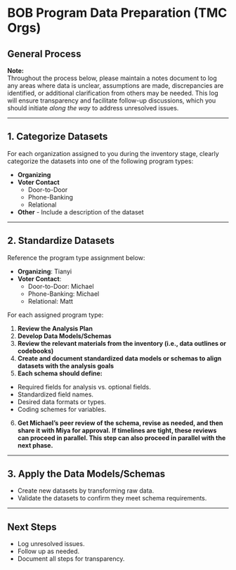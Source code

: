 # BOB Program Data Preparation (TMC Orgs)

## General Process  

**Note:**  
Throughout the process below, please maintain a notes document to log any areas where data is unclear, assumptions are made, discrepancies are identified, or additional clarification from others may be needed. This log will ensure transparency and facilitate follow-up discussions, which you should initiate *along the way* to address unresolved issues.

---

## 1. Categorize Datasets  

For each organization assigned to you during the inventory stage, clearly categorize the datasets into one of the following program types:  
- **Organizing**  
- **Voter Contact**  
   - Door-to-Door  
   - Phone-Banking  
   - Relational  
- **Other** - Include a description of the dataset  

---

## 2. Standardize Datasets  

Reference the program type assignment below:  
- **Organizing**: Tianyi  
- **Voter Contact**:  
   - Door-to-Door: Michael  
   - Phone-Banking: Michael  
   - Relational: Matt  

For each assigned program type:  
1. **Review the Analysis Plan**  
2. **Develop Data Models/Schemas**
3. **Review the relevant materials from the inventory (i.e., data outlines or codebooks)**
4. **Create and document standardized data models or schemas to align datasets with the analysis goals**
5. **Each schema should define:**
- Required fields for analysis vs. optional fields.  
- Standardized field names.  
- Desired data formats or types.  
- Coding schemes for variables.  
6. **Get Michael’s peer review of the schema, revise as needed, and then share it with Miya for approval.**
**If timelines are tight, these reviews can proceed in parallel. This step can also proceed in parallel with the next phase.**

---

## 3. Apply the Data Models/Schemas  

- Create new datasets by transforming raw data.  
- Validate the datasets to confirm they meet schema requirements.  

---

## Next Steps  
- Log unresolved issues.  
- Follow up as needed.  
- Document all steps for transparency.  
